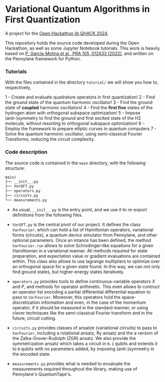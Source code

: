 # Variational Quantum Algorithms in First Quantization

A project for the [Open Hackathon @ QHACK 2024](https://qhack.ai/online-events/#open-hackathon).

This repository holds the source code developed during the Open Hackathon, as well as some Jupyter Notebook tutorials.
This work is heavily based on [P. García-Molina et al., PRA 105, 012433 (2022)](https://journals.aps.org/pra/abstract/10.1103/PhysRevA.105.012433), and written on the Pennylane framework for Python.

### Tutorials

With the files contained in the directory `tutorial/` we will show you how to, respectively,

1 - Create and evaluate quadrature operators in first quantization!
2 - Find the ground state of the quantum harmonic oscillator!
3 - Find the ground state of **coupled** harmonic oscillators!
4 - Find the **first five** states of the hydrogen atom with orthogonal subspace optimization!
5 - Impose (anti-)symmetry to find the ground and first excited state of the H2 molecule, without resorting to orthogonal subspace optimization!
6 - Employ the framework to prepare elliptic curves in quantum computers
7 - Solve the quantum harmonic oscillator, using semi-classical Fourier Transforms, reducing the circuit complexity.

### Code description

The source code is contained in the `main` directory, with the following structure:

```sh
main/
├── __init__.py
├── VarQFT.py
├── operators.py
├── circuits.py
└── measurements.py
```

* As usual, `__init__.py` is the entry point, and we use it to re-export definitions from the following files.

* `VarQFT.py` is the central pivot of our project. It defines the class `VarFourier`, which can hold a list of Hamiltonian operators, variational forms (circuits), a quantum device simulator from Pennylane, and other optional parameters. Once an intance has been defined, the method `VarFourier.run` allows to solve Schrodinger-like equations for a given Hamiltionian in a variational manner. All methods required for state preparation, and expectation value or gradient evaluations are contained within. This class also allows to use lagrange multipliers to optimize over an orthogonal space for a given state found. In this way, we can not only find ground states, but higher-energy states iteratively.

* `operators.py` provides tools to define continuous-variable operators $X$ and $P$, and methods for operator arithmetic. This even allows to contruct an operator list encoding a partial differential differential equation to pass to `VarFourier`. Moreover, this operators hold the space-discretization information and even, in the case of the momentum operator, if it should be measured in the standard manner, or using clever techniques like the semi-classical Fourier transform and in the future, circuit cutting.

* `circuits.py` provides classes of ansatze (variational circuits) to pass to `VarFourier`, including a rotational ansatz, Ry ansatz and the a version of the Zalka-Grover-Rudolph (ZGR) ansatz. We also provide the symmetrization ansatz which takes a circuit in `N-1` qubits and extends it to `N` qubits with no parameters added, by imposing (anti-)symmetry in the encoded state.

* `measurements.py` provides what is needed to evualuate the measurements required throughout the library, making use of Pennylane's QuantumTape's.
